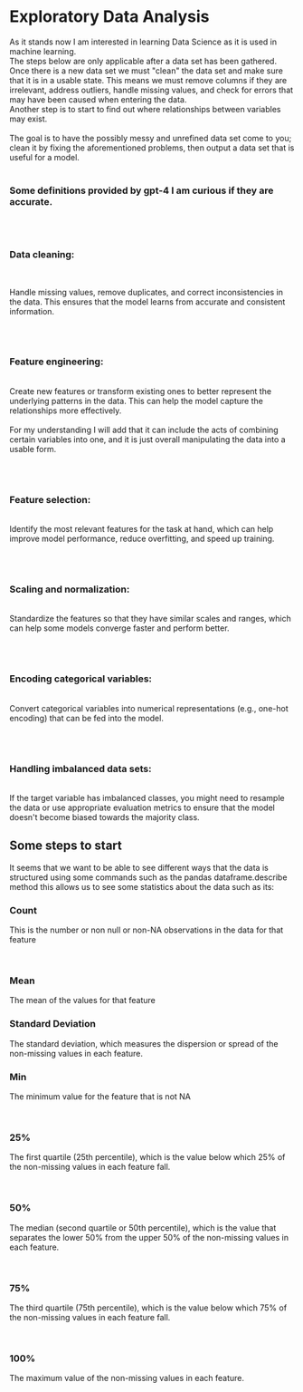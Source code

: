 # Exploratory Data Analysis

As it stands now I am interested in learning Data Science as it is used in machine learning.
</br>
The steps below are only applicable after a data set has been gathered. Once there is a new data set we must "clean" the data set and make sure that it is in a usable state. This means we must remove columns if they are irrelevant, address outliers, handle missing values, and check for errors that may have been caused when entering the data. 
<br/>
Another step is to start to find out where relationships between variables may exist. 
<br/><br/>
The goal is to have the possibly messy and unrefined data set come to you; clean it by fixing the aforementioned problems, then output a data set that is useful for a model.
<br/><br/>

### Some definitions provided by gpt-4 I am curious if they are accurate. 

<br/>
<br/>
<h3> Data cleaning: </h3> 
<br/>

Handle missing values, remove duplicates, and correct inconsistencies in the data. This ensures that the model learns from accurate and consistent information.

<br/>
<br/>

### Feature engineering: 

</br>
Create new features or transform existing ones to better represent the underlying patterns in the data. This can help the model capture the relationships more effectively.
</br></br>
For my understanding I will add that it can include the acts of combining certain variables into one, and it is just overall manipulating the data into a usable form.

<br/><br/>
### Feature selection: 
</br>
Identify the most relevant features for the task at hand, which can help improve model performance, reduce overfitting, and speed up training.

<br/><br/>
### Scaling and normalization: 
</br>
Standardize the features so that they have similar scales and ranges, which can help some models converge faster and perform better.

<br/><br/>
### Encoding categorical variables: 
</br>
Convert categorical variables into numerical representations (e.g., one-hot encoding) that can be fed into the model.

<br/><br/>
### Handling imbalanced data sets: 
</br>
If the target variable has imbalanced classes, you might need to resample the data or use appropriate evaluation metrics to ensure that the model doesn't become biased towards the majority class.



## Some steps to start

It seems that we want to be able to see different ways that the data is structured using some commands such as the pandas dataframe.describe method this allows us to see some statistics about the data such as its:

### Count

This is the number or non null or non-NA observations in the data for that feature

<br/>

### Mean

The mean of the values for that feature

### Standard Deviation

The standard deviation, which measures the dispersion or spread of the non-missing values in each feature.

### Min

The minimum value for the feature that is not NA

<br/>

### 25%

The first quartile (25th percentile), which is the value below which 25% of the non-missing values in each feature fall.

<br/>

### 50%

The median (second quartile or 50th percentile), which is the value that separates the lower 50% from the upper 50% of the non-missing values in each feature.

<br/>

### 75%

The third quartile (75th percentile), which is the value below which 75% of the non-missing values in each feature fall.

<br/>

### 100%

The maximum value of the non-missing values in each feature.

<br/>
